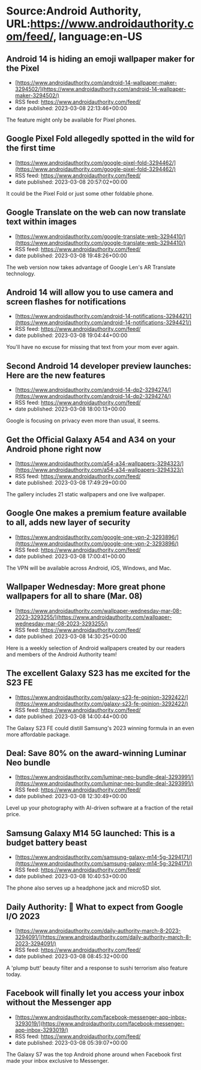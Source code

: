 # Source:Android Authority, URL:https://www.androidauthority.com/feed/, language:en-US

## Android 14 is hiding an emoji wallpaper maker for the Pixel
 - [https://www.androidauthority.com/android-14-wallpaper-maker-3294502/](https://www.androidauthority.com/android-14-wallpaper-maker-3294502/)
 - RSS feed: https://www.androidauthority.com/feed/
 - date published: 2023-03-08 22:13:46+00:00

The feature might only be available for Pixel phones.

## Google Pixel Fold allegedly spotted in the wild for the first time
 - [https://www.androidauthority.com/google-pixel-fold-3294462/](https://www.androidauthority.com/google-pixel-fold-3294462/)
 - RSS feed: https://www.androidauthority.com/feed/
 - date published: 2023-03-08 20:57:02+00:00

It could be the Pixel Fold or just some other foldable phone.

## Google Translate on the web can now translate text within images
 - [https://www.androidauthority.com/google-translate-web-3294410/](https://www.androidauthority.com/google-translate-web-3294410/)
 - RSS feed: https://www.androidauthority.com/feed/
 - date published: 2023-03-08 19:48:26+00:00

The web version now takes advantage of Google Len's AR Translate technology.

## Android 14 will allow you to use camera and screen flashes for notifications
 - [https://www.androidauthority.com/android-14-notifications-3294421/](https://www.androidauthority.com/android-14-notifications-3294421/)
 - RSS feed: https://www.androidauthority.com/feed/
 - date published: 2023-03-08 19:04:44+00:00

You'll have no excuse for missing that text from your mom ever again.

## Second Android 14 developer preview launches: Here are the new features
 - [https://www.androidauthority.com/android-14-dp2-3294274/](https://www.androidauthority.com/android-14-dp2-3294274/)
 - RSS feed: https://www.androidauthority.com/feed/
 - date published: 2023-03-08 18:00:13+00:00

Google is focusing on privacy even more than usual, it seems.

## Get the Official Galaxy A54 and A34 on your Android phone right now
 - [https://www.androidauthority.com/a54-a34-wallpapers-3294323/](https://www.androidauthority.com/a54-a34-wallpapers-3294323/)
 - RSS feed: https://www.androidauthority.com/feed/
 - date published: 2023-03-08 17:49:29+00:00

The gallery includes 21 static wallpapers and one live wallpaper.

## Google One makes a premium feature available to all, adds new layer of security
 - [https://www.androidauthority.com/google-one-vpn-2-3293896/](https://www.androidauthority.com/google-one-vpn-2-3293896/)
 - RSS feed: https://www.androidauthority.com/feed/
 - date published: 2023-03-08 17:00:41+00:00

The VPN will be available across Android, iOS, Windows, and Mac.

## Wallpaper Wednesday: More great phone wallpapers for all to share (Mar. 08)
 - [https://www.androidauthority.com/wallpaper-wednesday-mar-08-2023-3293255/](https://www.androidauthority.com/wallpaper-wednesday-mar-08-2023-3293255/)
 - RSS feed: https://www.androidauthority.com/feed/
 - date published: 2023-03-08 14:30:25+00:00

Here is a weekly selection of Android wallpapers created by our readers and members of the Android Authority team!

## The excellent Galaxy S23 has me excited for the S23 FE
 - [https://www.androidauthority.com/galaxy-s23-fe-opinion-3292422/](https://www.androidauthority.com/galaxy-s23-fe-opinion-3292422/)
 - RSS feed: https://www.androidauthority.com/feed/
 - date published: 2023-03-08 14:00:44+00:00

The Galaxy S23 FE could distill Samsung's 2023 winning formula in an even more affordable package.

## Deal: Save 80% on the award-winning Luminar Neo bundle
 - [https://www.androidauthority.com/luminar-neo-bundle-deal-3293991/](https://www.androidauthority.com/luminar-neo-bundle-deal-3293991/)
 - RSS feed: https://www.androidauthority.com/feed/
 - date published: 2023-03-08 12:30:49+00:00

Level up your photography with AI-driven software at a fraction of the retail price.

## Samsung Galaxy M14 5G launched: This is a budget battery beast
 - [https://www.androidauthority.com/samsung-galaxy-m14-5g-3294171/](https://www.androidauthority.com/samsung-galaxy-m14-5g-3294171/)
 - RSS feed: https://www.androidauthority.com/feed/
 - date published: 2023-03-08 10:40:53+00:00

The phone also serves up a headphone jack and microSD slot.

## Daily Authority: 🍿 What to expect from Google I/O 2023
 - [https://www.androidauthority.com/daily-authority-march-8-2023-3294091/](https://www.androidauthority.com/daily-authority-march-8-2023-3294091/)
 - RSS feed: https://www.androidauthority.com/feed/
 - date published: 2023-03-08 08:45:32+00:00

A 'plump butt' beauty filter and a response to sushi terrorism also feature today.

## Facebook will finally let you access your inbox without the Messenger app
 - [https://www.androidauthority.com/facebook-messenger-app-inbox-3293019/](https://www.androidauthority.com/facebook-messenger-app-inbox-3293019/)
 - RSS feed: https://www.androidauthority.com/feed/
 - date published: 2023-03-08 05:39:07+00:00

The Galaxy S7 was the top Android phone around when Facebook first made your inbox exclusive to Messenger.

